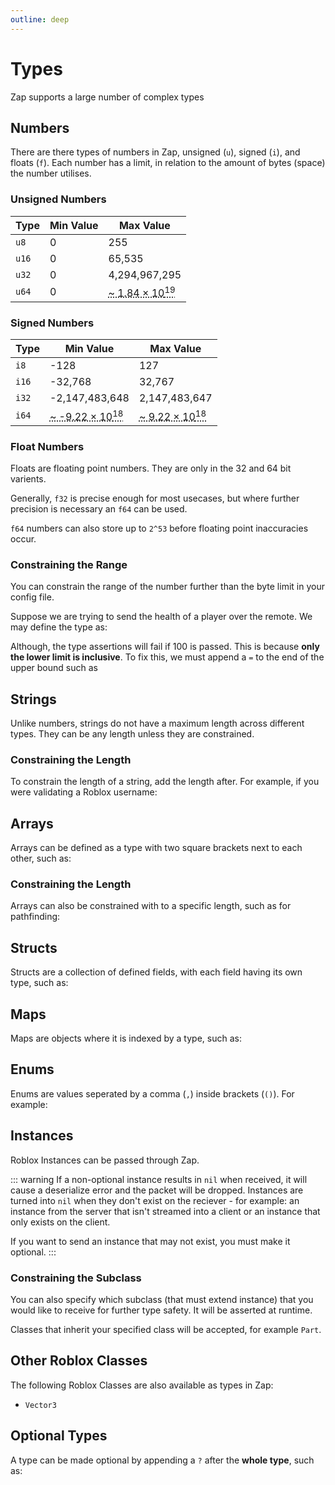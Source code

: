 ```yaml
---
outline: deep
---
```


# Types

Zap supports a large number of complex types

## Numbers

There are there types of numbers in Zap, unsigned (`u`), signed (`i`), and floats (`f`). Each number has a limit, in relation to the amount of bytes (space) the number utilises.

### Unsigned Numbers

| Type  | Min Value | Max Value                                                                |
| ----- | --------- | ------------------------------------------------------------------------ |
| `u8`  | 0         | 255                                                                      |
| `u16` | 0         | 65,535                                                                   |
| `u32` | 0         | 4,294,967,295                                                            |
| `u64` | 0         | <abbr title="18,446,744,073,709,551,615">~ 1.84 × 10<sup>19</sup></abbr> |

### Signed Numbers

| Type  | Min Value                                                                 | Max Value                                                               |
| ----- | ------------------------------------------------------------------------- | ----------------------------------------------------------------------- |
| `i8`  | -128                                                                      | 127                                                                     |
| `i16` | -32,768                                                                   | 32,767                                                                  |
| `i32` | -2,147,483,648                                                            | 2,147,483,647                                                           |
| `i64` | <abbr title="-9,223,372,036,854,775,808">~ -9.22 × 10<sup>18</sup></abbr> | <abbr title="9,223,372,036,854,775,807">~ 9.22 × 10<sup>18</sup></abbr> |

### Float Numbers

Floats are floating point numbers. They are only in the 32 and 64 bit varients.

Generally, `f32` is precise enough for most usecases, but where further precision is necessary an `f64` can be used.

`f64` numbers can also store up to `2^53` before floating point inaccuracies occur.

### Constraining the Range

You can constrain the range of the number further than the byte limit in your config file.

Suppose we are trying to send the health of a player over the remote. We may define the type as:

<CodeBlock code="type Health = u8 (0..100)" />

Although, the type assertions will fail if 100 is passed. This is because **only the lower limit is inclusive**. To fix this, we must append a `=` to the end of the upper bound such as

<CodeBlock code="type Data = u8 (0..=100)" />

## Strings

Unlike numbers, strings do not have a maximum length across different types. They can be any length unless they are constrained.

<CodeBlock code="type Sign = string" />

### Constraining the Length

To constrain the length of a string, add the length after. For example, if you were validating a Roblox username:

<CodeBlock code="type Username = string (3..20)" />

## Arrays

Arrays can be defined as a type with two square brackets next to each other, such as:
<CodeBlock code="type Winners = u8[]" />

### Constraining the Length

Arrays can also be constrained with to a specific length, such as for pathfinding:

<CodeBlock code="type Path = u8[10..20]" />

## Structs

Structs are a collection of defined fields, with each field having its own type, such as:

<CodeBlock :code="['type Item = {', '\tName: string,', '\tPrice: u16,', '}'].join('\n')" />

## Maps

Maps are objects where it is indexed by a type, such as:

<CodeBlock code="type Items = { [string]: Item }" />

## Enums

Enums are values seperated by a comma (`,`) inside brackets (`()`). For example:
<CodeBlock code="type RoundStatus = ( Playing, Intermission )" />

## Instances

Roblox Instances can be passed through Zap.

::: warning
If a non-optional instance results in `nil` when received, it will cause a deserialize error and the packet will be dropped. Instances are turned into `nil` when they don't exist on the reciever - for example: an instance from the server that isn't streamed into a client or an instance that only exists on the client.

If you want to send an instance that may not exist, you must make it optional.
:::

<CodeBlock code="type Player = Instance" />

### Constraining the Subclass

You can also specify which subclass (that must extend instance) that you would like to receive for further type safety. It will be asserted at runtime.

<CodeBlock code="type Part = Instance (BasePart)" />

Classes that inherit your specified class will be accepted, for example `Part`.

## Other Roblox Classes

The following Roblox Classes are also available as types in Zap:

- `Vector3`

## Optional Types

A type can be made optional by appending a `?` after the **whole type**, such as:
<CodeBlock code="type Character = Instance (Player)?" />
